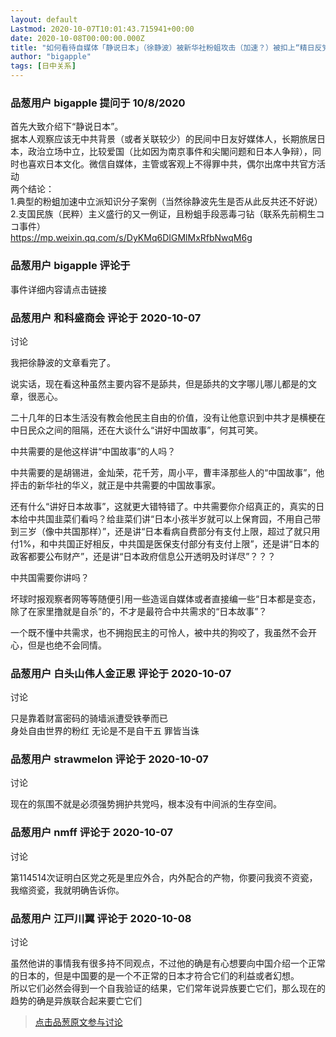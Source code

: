 ```yaml
---
layout: default
Lastmod: 2020-10-07T10:01:43.715941+00:00
date: 2020-10-08T00:00:00.000Z
title: "如何看待自媒体「静说日本」（徐静波）被新华社粉蛆攻击（加速？）被扣上“精日反党”的帽子？"
author: "bigapple"
tags: [日中关系]
---
```



### 品葱用户 **bigapple** 提问于 10/8/2020
    
首先大致介绍下“静说日本”。  
据本人观察应该无中共背景（或者关联较少）的民间中日友好媒体人，长期旅居日本，政治立场中立，比较爱国（比如因为南京事件和尖閣问题和日本人争辩），同时也喜欢日本文化。微信自媒体，主管或客观上不得罪中共，偶尔出席中共官方活动  
两个结论：  
1.典型的粉蛆加速中立派知识分子案例（当然徐静波先生是否从此反共还不好说）  
2.支国民族（民粹）主义盛行的又一例证，且粉蛆手段恶毒刁钻（联系先前桐生ココ事件）  
https://mp.weixin.qq.com/s/DyKMq6DIGMlMxRfbNwqM6g
    
                

### 品葱用户 **bigapple** 评论于 
        
事件详细内容请点击链接
        
                

### 品葱用户 **和科盛商会** 评论于 2020-10-07
讨论

        
我把徐静波的文章看完了。  
  
说实话，现在看这种虽然主要内容不是舔共，但是舔共的文字哪儿哪儿都是的文章，很恶心。  
  
二十几年的日本生活没有教会他民主自由的价值，没有让他意识到中共才是横梗在中日民众之间的阻隔，还在大谈什么“讲好中国故事”，何其可笑。  
  
中共需要的是他这样讲“中国故事”的人吗？  
  
中共需要的是胡锡进，金灿荣，花千芳，周小平，曹丰泽那些人的“中国故事”，他抨击的新华社的华义，就正是中共需要的中国故事家。  
  
还有什么“讲好日本故事”，这就更大错特错了。中共需要你介绍真正的，真实的日本给中共国韭菜们看吗？给韭菜们讲“日本小孩半岁就可以上保育园，不用自己带到三岁（像中共国那样）”，还是讲“日本看病自费部分有支付上限，超过了就只用付1%，和中共国正好相反，中共国是医保支付部分有支付上限”，还是讲“日本的政客都要公布财产”，还是讲“日本政府信息公开透明及时详尽”？？？  
  
中共国需要你讲吗？  
  
坏球时报观察者网等等随便引用一些造谣自媒体或者直接编一些“日本都是变态，除了在家里撸就是自杀”的，不才是最符合中共需求的“日本故事”？  
  
一个既不懂中共需求，也不拥抱民主的可怜人，被中共的狗咬了，我虽然不会开心，但是也绝不会同情。
        
                

### 品葱用户 **白头山伟人金正恩** 评论于 2020-10-07
讨论

        
只是靠着财富密码的骑墙派遭受铁拳而已  
身处自由世界的粉红 无论是不是自干五 罪皆当诛
        
                

### 品葱用户 **strawmelon** 评论于 2020-10-07
讨论

        
现在的氛围不就是必须强势拥护共党吗，根本没有中间派的生存空间。
        
                

### 品葱用户 **nmff** 评论于 2020-10-07
讨论

        
第114514次证明白区党之死是里应外合，内外配合的产物，你要问我资不资瓷，我缩资瓷，我就明确告诉你。
        
                

### 品葱用户 **江戸川翼** 评论于 2020-10-08
讨论

        
虽然他讲的事情我有很多持不同观点，不过他的确是有心想要向中国介绍一个正常的日本的，但是中国要的是一个不正常的日本才符合它们的利益或者幻想。  
所以它们必然会得到一个自我验证的结果，它们常年说异族要亡它们，那么现在的趋势的确是异族联合起来要亡它们
        
                





> [点击品葱原文参与讨论](https://pincong.rocks/question/31889)

